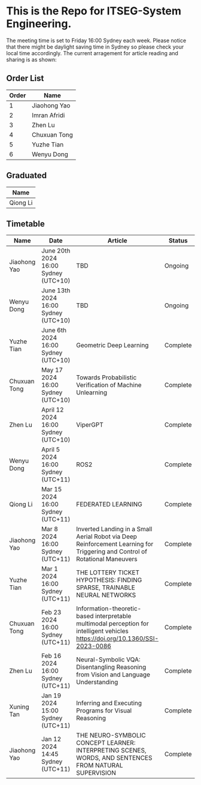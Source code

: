 # This is the Repo for ITSEG-System Engineering.

The meeting time is set to Friday 16:00 Sydney each week. 
Please notice that there might be daylight saving time in Sydney so please check your local time accordingly.
The current arragement for article reading and sharing is as shown:

## Order List

|Order | Name | 
|-| ----------- |
|1|Jiaohong Yao|
|2|Imran Afridi|
|3|Zhen Lu|
|4|Chuxuan Tong|
|5|Yuzhe Tian|
|6|Wenyu Dong|

## Graduated

| Name | 
| ------ |
|Qiong Li|

## Timetable

| Name      | Date | Article| Status|
| ----------- | ----------- |----------- | ----------- |
| Jiaohong Yao | June 20th 2024 16:00 Sydney (UTC+10) | TBD | Ongoing |
| Wenyu Dong | June 13th 2024 16:00 Sydney (UTC+10) | TBD | Ongoing |
| Yuzhe Tian | June 6th 2024 16:00 Sydney (UTC+10) | Geometric Deep Learning | Complete |
| Chuxuan Tong | May 17 2024 16:00 Sydney (UTC+10) | Towards Probabilistic Verification of Machine Unlearning | Complete |
| Zhen Lu | April 12 2024 16:00 Sydney (UTC+10) | ViperGPT | Complete |
| Wenyu Dong | April 5 2024 16:00 Sydney (UTC+11) | ROS2 | Complete |
| Qiong Li | Mar 15 2024 16:00 Sydney (UTC+11) | FEDERATED LEARNING | Complete |
| Jiaohong Yao | Mar 8 2024 16:00 Sydney (UTC+11) | Inverted Landing in a Small Aerial Robot via Deep Reinforcement Learning for Triggering and Control of Rotational Maneuvers| Complete |
| Yuzhe Tian | Mar 1 2024 16:00 Sydney (UTC+11) | THE LOTTERY TICKET HYPOTHESIS: FINDING SPARSE, TRAINABLE NEURAL NETWORKS | Complete |
| Chuxuan Tong | Feb 23 2024 16:00 Sydney (UTC+11) | Information-theoretic-based interpretable multimodal perception for intelligent vehicles https://doi.org/10.1360/SSI-2023-0086 | Complete |
| Zhen Lu | Feb 16 2024 16:00 Sydney (UTC+11)| Neural-Symbolic VQA: Disentangling Reasoning from Vision and Language Understanding | Complete |
| Xuning Tan | Jan 19 2024 15:00 Sydney (UTC+11) | Inferring and Executing Programs for Visual Reasoning | Complete |
| Jiaohong Yao | Jan 12 2024 14:45 Sydney (UTC+11) | THE NEURO-SYMBOLIC CONCEPT LEARNER: INTERPRETING SCENES, WORDS, AND SENTENCES FROM NATURAL SUPERVISION| Complete |
